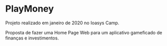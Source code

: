 # PlayMoney
Projeto realizado em janeiro de 2020 no Ioasys Camp.

Proposta de fazer uma Home Page Web para um aplicativo gameficado de finanças e investimentos. 
